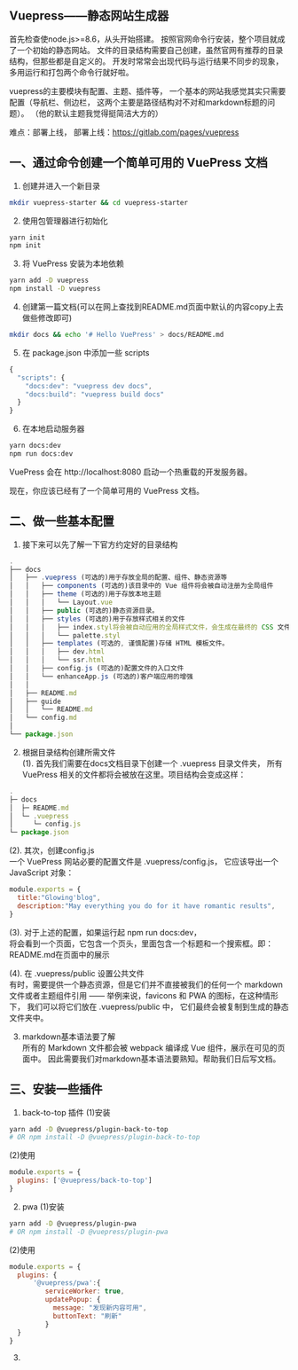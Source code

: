 ## Vuepress——静态网站生成器

首先检查使node.js>=8.6，从头开始搭建。
按照官网命令行安装，整个项目就成了一个初始的静态网站。
文件的目录结构需要自己创建，虽然官网有推荐的目录结构，但那些都是自定义的。
开发时常常会出现代码与运行结果不同步的现象，多用运行和打包两个命令行就好啦。

vuepress的主要模块有配置、主题、插件等，
一个基本的网站我感觉其实只需要配置（导航栏、侧边栏，
这两个主要是路径结构对不对和markdown标题的问题）。
（他的默认主题我觉得挺简洁大方的）

难点：部署上线，
部署上线：https://gitlab.com/pages/vuepress

## 一、通过命令创建一个简单可用的 VuePress 文档

1. 创建并进入一个新目录
```sh
mkdir vuepress-starter && cd vuepress-starter
```
2. 使用包管理器进行初始化
```sh
yarn init 
npm init
```
3. 将 VuePress 安装为本地依赖
```sh
yarn add -D vuepress 
npm install -D vuepress
```
4. 创建第一篇文档(可以在网上查找到README.md页面中默认的内容copy上去做些修改即可)
```sh
mkdir docs && echo '# Hello VuePress' > docs/README.md
```
5. 在 package.json 中添加一些 scripts
```js
{
  "scripts": {
    "docs:dev": "vuepress dev docs",
    "docs:build": "vuepress build docs"
  }
}
```
6. 在本地启动服务器
```sh
yarn docs:dev
npm run docs:dev
```
VuePress 会在 http://localhost:8080 启动一个热重载的开发服务器。

现在，你应该已经有了一个简单可用的 VuePress 文档。

## 二、做一些基本配置

1. 接下来可以先了解一下官方约定好的目录结构
```js
.
├── docs
│   ├── .vuepress (可选的)用于存放全局的配置、组件、静态资源等
│   │   ├── components (可选的)该目录中的 Vue 组件将会被自动注册为全局组件
│   │   ├── theme (可选的)用于存放本地主题
│   │   │   └── Layout.vue
│   │   ├── public (可选的)静态资源目录。
│   │   ├── styles (可选的)用于存放样式相关的文件
│   │   │   ├── index.styl将会被自动应用的全局样式文件，会生成在最终的 CSS 文件结尾，具有比默认样式更高的优先级。
│   │   │   └── palette.styl
│   │   ├── templates (可选的, 谨慎配置)存储 HTML 模板文件。
│   │   │   ├── dev.html
│   │   │   └── ssr.html
│   │   ├── config.js (可选的)配置文件的入口文件
│   │   └── enhanceApp.js (可选的)客户端应用的增强
│   │ 
│   ├── README.md
│   ├── guide
│   │   └── README.md
│   └── config.md
│ 
└── package.json

```
2. 根据目录结构创建所需文件<br>
  (1). 首先我们需要在docs文档目录下创建一个 .vuepress 目录文件夹，
所有 VuePress 相关的文件都将会被放在这里。项目结构会变成这样：
```js
.
├─ docs
│  ├─ README.md
│  └─ .vuepress
│     └─ config.js
└─ package.json
```
  (2). 其次，创建config.js<br/>
一个 VuePress 网站必要的配置文件是 .vuepress/config.js，
它应该导出一个 JavaScript 对象：
```js
module.exports = {
  title:"Glowing'blog",
  description:"May everything you do for it have romantic results",
}
```
  (3). 对于上述的配置，如果运行起 npm run docs:dev，<br>
将会看到一个页面，它包含一个页头，里面包含一个标题和一个搜索框。即：README.md在页面中的展示

  (4). 在 .vuepress/public 设置公共文件<br/>
有时，需要提供一个静态资源，但是它们并不直接被我们的任何一个 markdown 文件或者主题组件引用 
—— 举例来说，favicons 和 PWA 的图标，在这种情形下，
我们可以将它们放在 .vuepress/public 中， 它们最终会被复制到生成的静态文件夹中。

3. markdown基本语法要了解<br/>
所有的 Markdown 文件都会被 webpack 编译成 Vue 组件，展示在可见的页面中。
因此需要我们对markdown基本语法要熟知。帮助我们日后写文档。

## 三、安装一些插件
1. back-to-top 插件
(1)安装
```sh
yarn add -D @vuepress/plugin-back-to-top
# OR npm install -D @vuepress/plugin-back-to-top
```
(2)使用
```js
module.exports = {
  plugins: ['@vuepress/back-to-top']
}
```
2. pwa
(1)安装
```sh
yarn add -D @vuepress/plugin-pwa
# OR npm install -D @vuepress/plugin-pwa
```
(2)使用
```js
module.exports = {
  plugins: {
      '@vuepress/pwa':{
         serviceWorker: true,
         updatePopup: {
           message: "发现新内容可用",
           buttonText: "刷新"
         }
  }
}
```
3. 




<vssue :options="{locale:'zh'}"/>